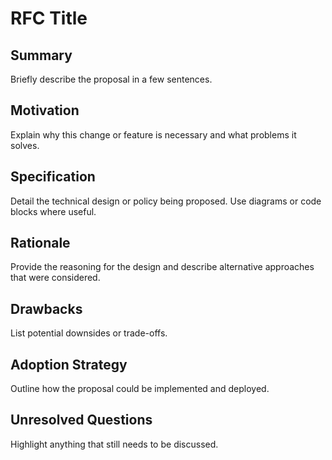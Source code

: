 # RFC Title

<!-- Example path: rfcs/validators/002-my-feature/README.md -->

## Summary
Briefly describe the proposal in a few sentences.

## Motivation
Explain why this change or feature is necessary and what problems it solves.

## Specification
Detail the technical design or policy being proposed. Use diagrams or code blocks where useful.

## Rationale
Provide the reasoning for the design and describe alternative approaches that were considered.

## Drawbacks
List potential downsides or trade-offs.

## Adoption Strategy
Outline how the proposal could be implemented and deployed.

## Unresolved Questions
Highlight anything that still needs to be discussed.
